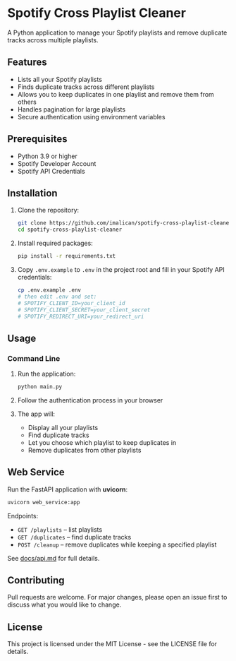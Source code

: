 # Spotify Cross Playlist Cleaner

A Python application to manage your Spotify playlists and remove duplicate tracks across multiple playlists.

## Features

- Lists all your Spotify playlists
- Finds duplicate tracks across different playlists
- Allows you to keep duplicates in one playlist and remove them from others
- Handles pagination for large playlists
- Secure authentication using environment variables

## Prerequisites

- Python 3.9 or higher
- Spotify Developer Account
- Spotify API Credentials

## Installation

1. Clone the repository:

   ```bash
   git clone https://github.com/imalican/spotify-cross-playlist-cleaner.git
   cd spotify-cross-playlist-cleaner
   ```

2. Install required packages:

   ```bash
   pip install -r requirements.txt
   ```

3. Copy `.env.example` to `.env` in the project root and fill in your Spotify API credentials:
   ```bash
   cp .env.example .env
   # then edit .env and set:
   # SPOTIFY_CLIENT_ID=your_client_id
   # SPOTIFY_CLIENT_SECRET=your_client_secret
   # SPOTIFY_REDIRECT_URI=your_redirect_uri
   ```

## Usage

### Command Line

1. Run the application:

   ```bash
   python main.py
   ```

2. Follow the authentication process in your browser

3. The app will:
   - Display all your playlists
   - Find duplicate tracks
   - Let you choose which playlist to keep duplicates in
   - Remove duplicates from other playlists

## Web Service

Run the FastAPI application with **uvicorn**:

```bash
uvicorn web_service:app
```

Endpoints:

- `GET /playlists` – list playlists
- `GET /duplicates` – find duplicate tracks
- `POST /cleanup` – remove duplicates while keeping a specified playlist

See [docs/api.md](docs/api.md) for full details.


## Contributing

Pull requests are welcome. For major changes, please open an issue first to discuss what you would like to change.

## License

This project is licensed under the MIT License - see the LICENSE file for details.

